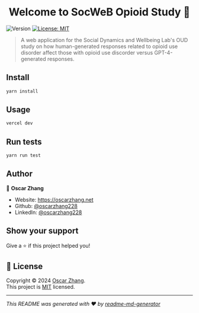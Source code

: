 <h1 align="center">Welcome to SocWeB Opioid Study 👋</h1>
<p>
  <img alt="Version" src="https://img.shields.io/badge/version-0.1.0-blue.svg?cacheSeconds=2592000" />
  <a href="https://opensource.org/license/mit/" target="_blank">
    <img alt="License: MIT" src="https://img.shields.io/badge/License-MIT-yellow.svg" />
  </a>
</p>

> A web application for the Social Dynamics and Wellbeing Lab's OUD study on how human-generated responses related to opioid use disorder affect those with opioid use discorder versus GPT-4-generated responses.

## Install

```sh
yarn install
```

## Usage

```sh
vercel dev
```

## Run tests

```sh
yarn run test
```

## Author

👤 **Oscar Zhang**

* Website: https://oscarzhang.net
* Github: [@oscarzhang228](https://github.com/oscarzhang228)
* LinkedIn: [@oscarzhang228](https://linkedin.com/in/oscarzhang228)

## Show your support

Give a ⭐️ if this project helped you!

## 📝 License

Copyright © 2024 [Oscar Zhang](https://github.com/oscarzhang228).<br />
This project is [MIT](https://opensource.org/license/mit/) licensed.

***
_This README was generated with ❤️ by [readme-md-generator](https://github.com/kefranabg/readme-md-generator)_